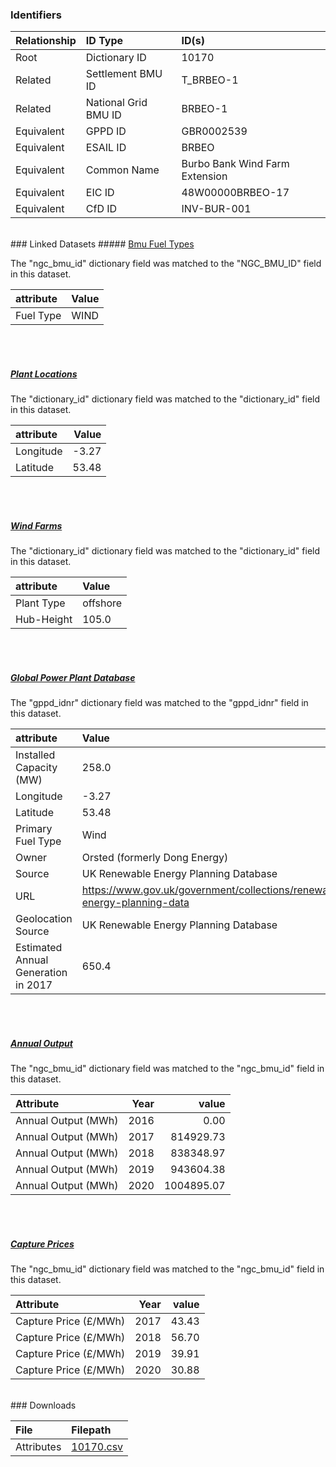 ### Identifiers

| Relationship | ID Type              | ID(s)                          |
| :----------- | :------------------- | :----------------------------- |
| Root         | Dictionary ID        | 10170                          |
| Related      | Settlement BMU ID    | T_BRBEO-1                      |
| Related      | National Grid BMU ID | BRBEO-1                        |
| Equivalent   | GPPD ID              | GBR0002539                     |
| Equivalent   | ESAIL ID             | BRBEO                          |
| Equivalent   | Common Name          | Burbo Bank Wind Farm Extension |
| Equivalent   | EIC ID               | 48W00000BRBEO-17               |
| Equivalent   | CfD ID               | INV-BUR-001                    |

<br>
### Linked Datasets
##### <a href="https://raw.githubusercontent.com/OSUKED/Dictionary-Datasets/main/datasets/bmu-fuel-types/datapackage.json">Bmu Fuel Types</a>

The "ngc_bmu_id" dictionary field was matched to the "NGC_BMU_ID" field in this dataset.

| attribute | Value |
| :-------- | :---- |
| Fuel Type | WIND  |

<br><br>

##### <a href="https://raw.githubusercontent.com/OSUKED/Dictionary-Datasets/main/datasets/plant-locations/datapackage.json">Plant Locations</a>

The "dictionary_id" dictionary field was matched to the "dictionary_id" field in this dataset.

| attribute | Value |
| :-------- | ----: |
| Longitude | -3.27 |
| Latitude  | 53.48 |

<br><br>

##### <a href="https://raw.githubusercontent.com/OSUKED/Dictionary-Datasets/main/datasets/wind-farms/datapackage.json">Wind Farms</a>

The "dictionary_id" dictionary field was matched to the "dictionary_id" field in this dataset.

| attribute  | Value    |
| :--------- | :------- |
| Plant Type | offshore |
| Hub-Height | 105.0    |

<br><br>

##### <a href="https://raw.githubusercontent.com/OSUKED/Dictionary-Datasets/main/datasets/global-power-plant-database/datapackage.json">Global Power Plant Database</a>

The "gppd_idnr" dictionary field was matched to the "gppd_idnr" field in this dataset.

| attribute                           | Value                                                                    |
| :---------------------------------- | :----------------------------------------------------------------------- |
| Installed Capacity (MW)             | 258.0                                                                    |
| Longitude                           | -3.27                                                                    |
| Latitude                            | 53.48                                                                    |
| Primary Fuel Type                   | Wind                                                                     |
| Owner                               | Orsted (formerly Dong Energy)                                            |
| Source                              | UK Renewable Energy Planning Database                                    |
| URL                                 | https://www.gov.uk/government/collections/renewable-energy-planning-data |
| Geolocation Source                  | UK Renewable Energy Planning Database                                    |
| Estimated Annual Generation in 2017 | 650.4                                                                    |

<br><br>

##### <a href="https://raw.githubusercontent.com/OSUKED/Dictionary-Datasets/main/datasets/annual-output/datapackage.json">Annual Output</a>

The "ngc_bmu_id" dictionary field was matched to the "ngc_bmu_id" field in this dataset.

| Attribute           | Year |      value |
| :------------------ | ---: | ---------: |
| Annual Output (MWh) | 2016 |       0.00 |
| Annual Output (MWh) | 2017 |  814929.73 |
| Annual Output (MWh) | 2018 |  838348.97 |
| Annual Output (MWh) | 2019 |  943604.38 |
| Annual Output (MWh) | 2020 | 1004895.07 |

<br><br>

##### <a href="https://raw.githubusercontent.com/OSUKED/Dictionary-Datasets/main/datasets/capture-prices/datapackage.json">Capture Prices</a>

The "ngc_bmu_id" dictionary field was matched to the "ngc_bmu_id" field in this dataset.

| Attribute             | Year | value |
| :-------------------- | ---: | ----: |
| Capture Price (£/MWh) | 2017 | 43.43 |
| Capture Price (£/MWh) | 2018 | 56.70 |
| Capture Price (£/MWh) | 2019 | 39.91 |
| Capture Price (£/MWh) | 2020 | 30.88 |

<br>
### Downloads

| File       | Filepath                                                                              |
| :--------- | :------------------------------------------------------------------------------------ |
| Attributes | [10170.csv](https://osuked.github.io/Power-Station-Dictionary/object_attrs/10170.csv) |
